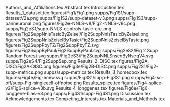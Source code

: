 Authors_and_Affiliations.tex
Abstract.tex
Introduction.tex
Results_1_dataset.tex
figures/Fig1/Fig1.png
supps/Fig1S1/supp-datasetV2a.png
supps/Fig1S2/supp-dataset-v3.png
supps/Fig1S3/supp-panneuronal.png
figures/Fig2e-NNLS-v8/Fig2-NNLS-v8c.png
supps/Fig2eS1/supp-NNLS-controls-tasic-cre.png
figures/Fig2SuppNnlsTasicByZeisel/Fig2SuppNnlsTasicByZeisel.png
figures/Fig2SuppNnlsZeiselByTasic/Fig2SuppNnlsZeiselByTasic.png
figures/Fig2SuppPbyTZ/Fig2SuppPbyTZ.svg
figures/Fig2SuppByPaul/Fig2SuppByPaul.svg
supps/Fig2eS2/Fig 2 Supp Random Forest.svg
supps/Fig2eS3/Fig2SuppNNLSnseqByNseqV4.svg
supps/Fig2eS4/Fig2SuppSep.png
Results_2_DISC.tex
figures/Fig2A-DISC/Fig2A-DISC.png
figures/Fig3e/Fig2B-DISC.png
supps/Fig2S1/Fig2-supp-metrics.png
supps/supp-metrics.tex
Results_3_homeobox.tex
figures/Fig4e/Fig-5new.svg
supps/Fig3S1/supp-Fig3S1.png
supps/Fig4-sc-off/supp-Fig-singlecell-offnoise.png
Results_splice.tex
figures/Fig4-splice-v2/Fig6-splice-v3b.svg
Results_4_longgenes.tex
figures/Fig6e/Fig6-longgene-bias-v3.png
supps/Fig4S1/supp-Fig4S1.png
Discussion.tex
Acknowledgements.tex
Competing_Interests.tex
Materials_and_Methods.tex